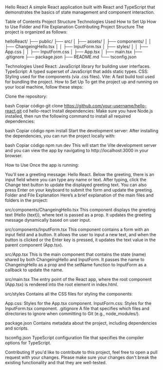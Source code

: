 Hello React
A simple React application built with React and TypeScript that demonstrates the basics of state management and component interaction.

Table of Contents
Project Structure
Technologies Used
How to Set Up
How to Use
Folder and File Explanation
Contributing
Project Structure
The project is organized as follows:

helloReact/
├── public/
├── src/
│   ├── assets/
│   ├── components/
│   │   ├── ChangeingHello.tsx
│   │   ├── InputForm.tsx
│   ├── styles/
│   │   ├── App.css
│   │   ├── InputForm.css
│   ├── App.tsx
│   ├── main.tsx
├── .gitignore
├── package.json
├── README.md
└── tsconfig.json

Technologies Used
React: JavaScript library for building user interfaces.
TypeScript: A typed superset of JavaScript that adds static types.
CSS: Styling used for the components (via .css files).
Vite: A fast build tool used for bundling the project.
How to Set Up
To get the project up and running on your local machine, follow these steps:

Clone the repository:

bash
Copiar código
git clone https://github.com/your-username/hello-react.git
cd hello-react
Install dependencies: Make sure you have Node.js installed, then run the following command to install all required dependencies:

bash
Copiar código
npm install
Start the development server: After installing the dependencies, you can run the project locally with:

bash
Copiar código
npm run dev
This will start the Vite development server and you can view the app by navigating to http://localhost:3000 in your browser.

How to Use
Once the app is running:

You'll see a greeting message: Hello React.
Below the greeting, there is an input field where you can type any name or text.
After typing, click the Change text button to update the displayed greeting text.
You can also press Enter on your keyboard to submit the form and update the greeting.
Folder and File Explanation
Here’s a brief explanation of the main files and folders in the project:

src/components/ChangeingHello.tsx
This component displays the greeting text (Hello {text}), where text is passed as a prop. It updates the greeting message dynamically based on user input.

src/components/InputForm.tsx
This component contains a form with an input field and a button. It allows the user to input a new text, and when the button is clicked or the Enter key is pressed, it updates the text value in the parent component (App.tsx).

src/App.tsx
This is the main component that contains the state (name) shared by both ChangeingHello and InputForm. It passes the name to ChangeingHello as a prop and the setName function to InputForm as a callback to update the name.

src/main.tsx
The entry point of the React app, where the root component (App.tsx) is rendered into the root element in index.html.

src/styles
Contains all the CSS files for styling the components:

App.css: Styles for the App.tsx component.
InputForm.css: Styles for the InputForm.tsx component.
.gitignore
A file that specifies which files and directories to ignore when committing to Git (e.g., node_modules/).

package.json
Contains metadata about the project, including dependencies and scripts.

tsconfig.json
TypeScript configuration file that specifies the compiler options for TypeScript.

Contributing
If you'd like to contribute to this project, feel free to open a pull request with your changes. Please make sure your changes don't break the existing functionality and that they are well-tested.